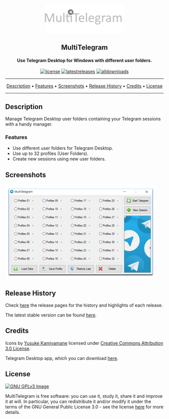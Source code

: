 
<p align="center"><img width="50%" src="./assets/cover.png"></p>
<h2 align="center"><b>MultiTelegram</b></h2>
<h4 align="center">Use Telegram Desktop for Windows with different user folders.</h4>
<p align="center">
<a href="./LICENSE"><img src="https://img.shields.io/github/license/TiVP/MultiTelegram?label=License&style=flat" alt="license"></a>
<a href="./releases/latest"><img src="https://img.shields.io/github/v/release/TiVP/MultiTelegram?label=Latest version&style=flat" alt="latestreleases"></a>
<a href="#"><img src="https://img.shields.io/github/downloads/TiVP/MultiTelegram/total?label=Downloads&style=flat" alt="alldownloads"></a>
</p>
<hr>
<p align="center"><a href="#description">Description</a> &bull; <a href="#features">Features</a> &bull; <a href="#screenshots">Screenshots</a> &bull; <a href="#release-history">Release History</a> &bull; <a href="#credits">Credits</a> &bull; <a href="#license">License</a></p>
<hr>

## Description

Manage Telegram Desktop user folders containing your Telegram sessions with a handy manager.

### Features

* Use different user folders for Telegram Desktop.
* Use up to 32 profiles (User Folders).
* Create new sessions using new user folders.

## Screenshots
<img src=./assets/screenshot-01.png height=300px>

## Release History

Check [here](./releases) the release pages for the history and highlights of each release.

The latest stable version can be found [here](./releases/latest).

## Credits

Icons by [Yusuke Kamiyamane](http://p.yusukekamiyamane.com) licensed under [Creative Commons Attribution 3.0 License](https://creativecommons.org/licenses/by/3.0).

Telegram Desktop app, which you can download [here](https://github.com/telegramdesktop/tdesktop).

## License
[![GNU GPLv3 Image](https://www.gnu.org/graphics/gplv3-127x51.png)](https://www.gnu.org/licenses/gpl-3.0.en.html)

MultiTelegram is free software: you can use it, study it, share it and improve it at will. In particular, you can redistribute it and/or modify it under the terms of the GNU General Public License 3.0 - see the license [here](./LICENSE) for more details.
